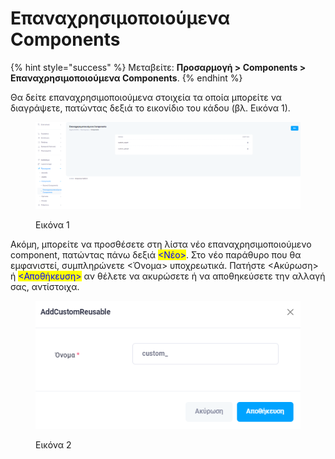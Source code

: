 # Επαναχρησιμοποιούμενα Components

{% hint style="success" %}
Μεταβείτε: **Προσαρμογή > Components > Επαναχρησιμοποιούμενα Components**.
{% endhint %}

Θα δείτε επαναχρησιμοποιούμενα στοιχεία τα οποία μπορείτε να διαγράψετε, πατώντας δεξιά το εικονίδιο του κάδου (βλ. Εικόνα 1).&#x20;

<figure><img src="../../.gitbook/assets/ScreenHunter 239 (1).png" alt=""><figcaption><p>Εικόνα 1</p></figcaption></figure>

Ακόμη, μπορείτε να προσθέσετε στη λίστα νέο επαναχρησιμοποιούμενο component, πατώντας πάνω δεξιά <mark style="color:blue;"><Νέο></mark>. Στο νέο παράθυρο που θα εμφανιστεί, συμπληρώνετε <Όνομα> υποχρεωτικά. Πατήστε <Ακύρωση> ή <mark style="color:blue;"><Αποθήκευση></mark> αν θέλετε να ακυρώσετε ή να αποθηκεύσετε την αλλαγή σας, αντίστοιχα.



<figure><img src="../../.gitbook/assets/ScreenHunter 846.png" alt=""><figcaption><p>Εικόνα 2</p></figcaption></figure>
